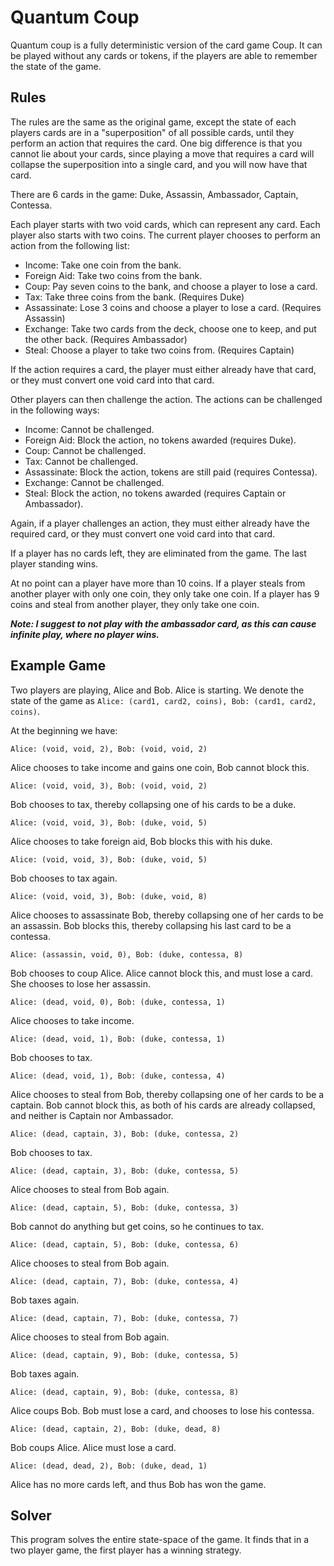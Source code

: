 # Quantum Coup

Quantum coup is a fully deterministic version of the card game Coup.
It can be played without any cards or tokens, if the players are able
to remember the state of the game.

## Rules

The rules are the same as the original game, except the state of each
players cards are in a "superposition" of all possible cards,
until they perform an action that requires the card. One big difference
is that you cannot lie about your cards, since playing a move that
requires a card will collapse the superposition into a single card,
and you will now have that card.

There are 6 cards in the game: Duke, Assassin, Ambassador, Captain, Contessa.

Each player starts with two void cards, which can represent any card.
Each player also starts with two coins. The current player chooses to
perform an action from the following list:
- Income: Take one coin from the bank.
- Foreign Aid: Take two coins from the bank.
- Coup: Pay seven coins to the bank, and choose a player to lose a card.
- Tax: Take three coins from the bank. (Requires Duke)
- Assassinate: Lose 3 coins and choose a player to lose a card. (Requires Assassin)
- Exchange: Take two cards from the deck, choose one to keep, and put the other back. (Requires Ambassador)
- Steal: Choose a player to take two coins from. (Requires Captain)

If the action requires a card, the player must either already have that card,
or they must convert one void card into that card.

Other players can then challenge the action. The actions can be challenged
in the following ways:

- Income: Cannot be challenged.
- Foreign Aid: Block the action, no tokens awarded (requires Duke).
- Coup: Cannot be challenged.
- Tax: Cannot be challenged.
- Assassinate: Block the action, tokens are still paid (requires Contessa).
- Exchange: Cannot be challenged.
- Steal: Block the action, no tokens awarded (requires Captain or Ambassador).

Again, if a player challenges an action, they must either already have the
required card, or they must convert one void card into that card.

If a player has no cards left, they are eliminated from the game. The last
player standing wins.

At no point can a player have more than 10 coins. If a player steals from 
another player with only one coin, they only take one coin. If a player has
9 coins and steal from another player, they only take one coin.

***Note: I suggest to not play with the ambassador card, as this can cause
infinite play, where no player wins.***

## Example Game

Two players are playing, Alice and Bob. Alice is starting. We denote the
state of the game as `Alice: (card1, card2, coins), Bob: (card1, card2, coins)`.

At the beginning we have:
```
Alice: (void, void, 2), Bob: (void, void, 2)
```
Alice chooses to take income and gains one coin, Bob cannot block this.
```
Alice: (void, void, 3), Bob: (void, void, 2)
```
Bob chooses to tax, thereby collapsing one of his cards to be a duke.
```
Alice: (void, void, 3), Bob: (duke, void, 5)
```
Alice chooses to take foreign aid, Bob blocks this with his duke.
```
Alice: (void, void, 3), Bob: (duke, void, 5)
```
Bob chooses to tax again.
```
Alice: (void, void, 3), Bob: (duke, void, 8)
```
Alice chooses to assassinate Bob, thereby collapsing one of her cards to be an assassin. Bob blocks this, thereby collapsing his last card to be a contessa.
```
Alice: (assassin, void, 0), Bob: (duke, contessa, 8)
```
Bob chooses to coup Alice. Alice cannot block this, and must lose a card. She chooses to lose her assassin.
```
Alice: (dead, void, 0), Bob: (duke, contessa, 1)
```
Alice chooses to take income.
```
Alice: (dead, void, 1), Bob: (duke, contessa, 1)
```
Bob chooses to tax.
```
Alice: (dead, void, 1), Bob: (duke, contessa, 4)
```
Alice chooses to steal from Bob, thereby collapsing one of her cards to be a captain. Bob cannot block this, as both of his cards are already collapsed, and neither is Captain nor Ambassador.
```
Alice: (dead, captain, 3), Bob: (duke, contessa, 2)
```
Bob chooses to tax.
```
Alice: (dead, captain, 3), Bob: (duke, contessa, 5)
```
Alice chooses to steal from Bob again.
```
Alice: (dead, captain, 5), Bob: (duke, contessa, 3)
```
Bob cannot do anything but get coins, so he continues to tax.
```
Alice: (dead, captain, 5), Bob: (duke, contessa, 6)
```
Alice chooses to steal from Bob again.
```
Alice: (dead, captain, 7), Bob: (duke, contessa, 4)
```
Bob taxes again.
```
Alice: (dead, captain, 7), Bob: (duke, contessa, 7)
```
Alice chooses to steal from Bob again.
```
Alice: (dead, captain, 9), Bob: (duke, contessa, 5)
```
Bob taxes again.
```
Alice: (dead, captain, 9), Bob: (duke, contessa, 8)
```
Alice coups Bob. Bob must lose a card, and chooses to lose his contessa.
```
Alice: (dead, captain, 2), Bob: (duke, dead, 8)
```
Bob coups Alice. Alice must lose a card.
```
Alice: (dead, dead, 2), Bob: (duke, dead, 1)
```
Alice has no more cards left, and thus Bob has won the game.


## Solver

This program solves the entire state-space of the game. It finds
that in a two player game, the first player has a winning strategy.
